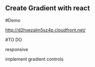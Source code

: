 ## Create Gradient with react

#Demo

http://d2hxezalm5sz4p.cloudfront.net/


#TO DO

responsive


implement gradient controls
